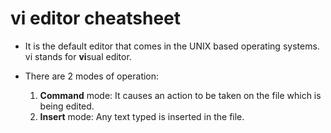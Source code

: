# vi editor cheatsheet

* It is the default editor that comes in the UNIX based operating systems. vi stands for **vi**sual editor.

* There are 2 modes of operation:  
  1. **Command** mode: It causes an action to be taken on the file which is being edited.  
  2. **Insert** mode: Any text typed is inserted in the file.  



